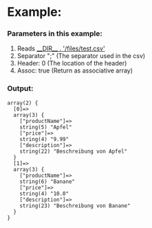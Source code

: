 # Example:

### Parameters in this example:
1. Reads [\_\_DIR\_\_ . '/files/test.csv'](https://github.com/philipphermes/CSVReader/blob/example/files/csv/test.csv)
2. Separator ";" (The separator used in the csv)
3. Header: 0 (The location of the header)
4. Assoc: true (Return as associative array)

### Output:
```
array(2) {
  [0]=>
  array(3) {
    ["productName"]=>
    string(5) "Apfel"
    ["price"]=>
    string(4) "9.99"
    ["description"]=>
    string(22) "Beschreibung von Apfel"
  }
  [1]=>
  array(3) {
    ["productName"]=>
    string(6) "Banane"
    ["price"]=>
    string(4) "10.0"
    ["description"]=>
    string(23) "Beschreibung von Banane"
  }
}
```